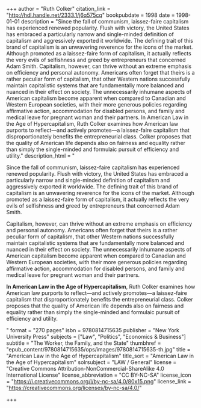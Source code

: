 +++
author = "Ruth Colker"
citation_link = "http://hdl.handle.net/2333.1/j6q575cq"
bookpubdate = 1998
date = 1998-01-01
description = "Since the fall of communism, laissez-faire capitalism has experienced renewed popularity. Flush with victory, the United States has embraced a particularly narrow and single-minded definition of capitalism and aggressively exported it worldwide. The defining trait of this brand of capitalism is an unwavering reverence for the icons of the market. Although promoted as a laissez-faire form of capitalism, it actually reflects the very evils of selfishness and greed by entrepreneurs that concerned Adam Smith. Capitalism, however, can thrive without an extreme emphasis on efficiency and personal autonomy. Americans often forget that theirs is a rather peculiar form of capitalism, that other Western nations successfully maintain capitalistic systems that are fundamentally more balanced and nuanced in their effect on society. The unnecessarily inhumane aspects of American capitalism become apparent when compared to Canadian and Western European societies, with their more generous policies regarding affirmative action, accommodation for disabled persons, and family and medical leave for pregnant woman and their partners. In American Law in the Age of Hypercapitalism, Ruth Colker examines how American law purports to reflect—and actively promotes—a laissez-faire capitalism that disproportionately benefits the entrepreneurial class. Colker proposes that the quality of American life depends also on fairness and equality rather than simply the single-minded and formulaic pursuit of efficiency and utility."
description_html = "<p>Since the fall of communism, laissez-faire capitalism has experienced renewed popularity. Flush with victory, the United States has embraced a particularly narrow and single-minded definition of capitalism and aggressively exported it worldwide. The defining trait of this brand of capitalism is an unwavering reverence for the icons of the market. Although promoted as a laissez-faire form of capitalism, it actually reflects the very evils of selfishness and greed by entrepreneurs that concerned Adam Smith.</p> <p>Capitalism, however, can thrive without an extreme emphasis on efficiency and personal autonomy. Americans often forget that theirs is a rather peculiar form of capitalism, that other Western nations successfully maintain capitalistic systems that are fundamentally more balanced and nuanced in their effect on society. The unnecessarily inhumane aspects of American capitalism become apparent when compared to Canadian and Western European societies, with their more generous policies regarding affirmative action, accommodation for disabled persons, and family and medical leave for pregnant woman and their partners.</p> <p><B>In American Law in the Age of Hypercapitalism</B>, Ruth Colker examines how American law purports to reflect—and actively promotes—a laissez-faire capitalism that disproportionately benefits the entrepreneurial class. Colker proposes that the quality of American life depends also on fairness and equality rather than simply the single-minded and formulaic pursuit of efficiency and utility.</p>"
format = "270 pages"
isbn = 9780814715635
publisher = "New York University Press"
subjects = ["Law", "Politics", "Economics & Business"]
subtitle = "The Worker, the Family, and the State"
thumbhref = "epub_content/9780814715635/ops/images/9780814715635-th.jpg"
title = "American Law in the Age of Hypercapitalism"
title_sort = "American Law in the Age of Hypercapitalism"
solrsubject = "LAW / General"
license = "Creative Commons Attribution-NonCommercial-ShareAlike 4.0 International License"
license_abbreviation = "CC BY-NC-SA"
license_icon = "https://i.creativecommons.org/l/by-nc-sa/4.0/80x15.png"
license_link = "https://creativecommons.org/licenses/by-nc-sa/4.0/"

+++
